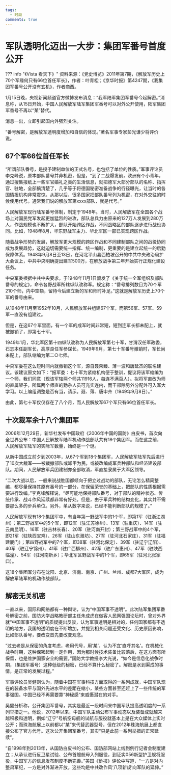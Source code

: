 ```yaml
---
tags:
  - 时局
comments: true
---
```


# 军队透明化迈出一大步：集团军番号首度公开

??? info "《Vista 看天下》"
    资料来源：《党史博览》2011年第7期，《解放军历史上70个军缘何只有66位首任军长》，作者：叶青松；《京华时报》第4247期，《我集团军番号公开没有玄机》，作者商西。
    
1月15日晚，央视新闻频道官方微博发布消息：“我军陆军集团军番号今起解密。”消息称，从15日开始，中国人民解放军陆军集团军番号可以对外公开使用，陆军集团军番号不再以“某”替代。

消息一出，立即引起国内外强烈关注。

“番号解密，是解放军透明度增加和自信的体现。”著名军事专家彭光谦少将评价说。

## 67个军66位首任军长

“所谓部队番号，是授予建制单位的正式名号，也包括了单位的性质。”军事评论员李克峰说，原本部队番号并非机密，但是，“到了二战爆发前，欧洲有个小青年，通过搜集报纸上一些军官婚礼之类的生活信息，就把德军大部分部队的名称、指挥官、驻地，全部搞清楚了，几乎等于将德国秘密准备战争的行径曝光，让当时的各国情报机构非常震惊。从那以后，很多国家把部队番号列为机密，在对外交往的时候使用代号。通常我们说的解放军第xxxx部队，就是代号。”

人民解放军现行陆军番号体制，制定于1948年。当时，人民解放军在全国各个战场上对国民党军发起更加猛烈的进攻，部队总兵力由原来的127万人发展到280万人，作战规模也不断扩大，部队开始跨区作战，不同战略区的部队逐步进行战役协同。比如，1948年8月，华东野战军主力、华北军区一部已实现跨区作战。

随着战争形势的发展，解放军更大规模的跨区作战和不同建制部队之间的战役协同成为发展趋势，这就迫切需要统一指挥、统一编制，更重要的是建立起统一的后勤保障体系。1948年9月8日至13日，在河北平山县西柏坡召开的中共中央政治局扩大会议上，中共中央明确提出建军500万，在解放战争第三年开始实行正规化建设任务。

中央军委根据中共中央要求，于1948年11月1日颁发了《关于统一全军组织及部队番号的规定》，命令各野战军所辖纵队改称军。规定称：“番号排列数目为70个军210个师，内中空额，留待今后建立新的军和师时补足。”这就是解放军历史上70个军的番号由来。

从1948年11月至1952年10月，人民解放军共组建67个军，而第56军、57军、59军一直没有组建过。

但是，在这67个军里面，有一个军的成军时间非常短，短到连军长都未配上，就被撤销了，即第七十军。

1949年1月，华北军区第十四纵队改称为人民解放军第七十军，甘渭汉任军政委，石志本任副军长，高厚良任军参谋长。1949年9月，第七十军番号撤销时，军长尚未配上，部队缩编为第二○七师。

中央军委在这么短时间内就撤销这个军，源自聂荣臻、薄一波和唐延杰的联名建议。该建议原文如下：“报军委：七十军为紧缩机构便于整训，提议将该军缩编为一个师，我们同意（现该军辖两个师共11916人，每连不满百人）。拟将军直改为师的直属架子，所属两个师直的勤杂人员可充实连内，而干部除另外分配外可入军大学习。以上编组调整是否有当，请示。聂、薄、唐申齐（1949年9月8日）。”

由此，第七十军仅仅存在了八个月，而人民解放军67个军只有66位首任军长。

## 十次裁军余十八个集团军

2006年12月29日，新华社发布中国政府《2006年中国的国防》白皮书，首次向全世界公布：中国人民解放军陆军机动作战部队共有18个集团军。而在这之前，人民解放军陆军的实际军数量，始终是一个谜。

从新中国成立前夕到2003年，从67个军到18个集团军，人民解放军陆军先后进行了10次大裁军——被裁撤部队或卸甲为民，或被改编成军兵种部队和经济建设部队。期间，人民解放军兵团建制亦全部取消，军直接隶属于大军区领导。

“二次大战以后，一般来说战胜国都倾向于把立过战功的部队，无论怎么精简整编，都尽量保持其原有番号的一部分，在保留荣誉的基础上，把部队的性质根据需要进行改编。”李克峰解释说，“尽可能地保持部队番号，对于部队的精神状态、传统传承、战斗作风延续都非常有好处。但是，由于军兵种的结构变化，其实并不需要那么多的步兵单位。另外，单从数字来说，已经不能判断部队的规模了。”

人民解放军现有18个集团军中，有当年第一野战军中的1个军，即第1军（驻浙江湖州）；第二野战军中的5个军，即12军（驻江苏徐州）、13军（驻重庆）、14军（驻云南昆明）、16军（驻吉林长春）、20军（驻河南开封）；第三野战军中的4个军，即21军（驻陕西宝鸡）、26军（驻山东潍坊）、27军（驻河北石家庄）、31军（驻福建厦门）；第四野战军中的7个军，即38军（驻河北保定）、39军（驻辽宁辽阳）、40军（驻辽宁锦州）、41军（驻广西柳州）、42军（驻广东惠州）、47军（驻陕西临潼）、54军（驻河南新乡）；华北军区野战军中的1个军，即65军（驻河北张家口）。

这18个集团军分布在沈阳、北京、济南、南京、广州、兰州、成都7大军区，成为解放军陆军的机动作战部队。

## 解密无关机密

一直以来，国际和网络都有一种舆论，认为“中国军事不透明”。此次陆军集团军番号解密之前，国防大学战略教研部主任朱成虎在做客人民网强国论坛时，曾对外界就“中国军事不透明”的质疑提出反驳，认为军事透明是相对的，任何国家都有不透明的地方，我国的透明度在不断增加，并提到相关问题还受文化、历史原因影响，比如部队番号，要改变首先要改变观念。

“过去老是从保密的角度考虑，老用代号，用‘某’，认为不宜‘直呼其名’。在机械化战争时期，这种保密起到一定作用，因为那时候技术装备比较落后，在这方面有所保留，也是维护国家安全的需要。”国防大学教授李大光说，“如今是信息化战争时期，（集团军番号）这种低级的秘密，已经不算什么秘密了。解密是水到渠成的事情，是正常的发展过程。”

军事评论员吴健则认为，随着中国在军事科技方面取得的一系列成就，中国军队现在的装备水平与国外先进水平的差距在缩小，某些方面甚至还赶上了一些传统的军事强国。中国已经不再需要靠“神秘感”来威慑潜在的对手。

吴健分析称，公开集团军番号，其实是最近一段时间来中国军队提高透明度的一系列举措之一。他说，2012年以来，中国军队主动公布军事动态以及装备成就越来越积极和透明，例如“辽宁”号航空母舰的试航与服役就基本上是在大众媒体上实时公开；而珠海航展上以前都以“某”来代替武器型号，但在2012年珠海航展上都直接公布了官方代号。这次公开集团军番号，其实“只是此前一系列举措的正常延续”。

“自1998年到2013年，从国防白皮书的公布、国防部网站上线到例行记者会制度建立；从承认进行反卫星试验、公布首艘航母入列服役，到证实056新型护卫舰将服役，中国军方的信息发布制度不断完善。”美国《侨报》评论中写道，“一方是对内整肃军纪，一方是对外渐进开放。这些均是中共改作风‘八项新规’向军队的延伸。”